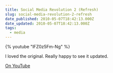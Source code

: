 ```yaml
---
title: Social Media Revolution 2 (Refresh)
slug: social-media-revolution-2-refresh
date_published: 2010-05-07T18:42:13.000Z
date_updated: 2010-05-07T18:42:13.000Z
tags:
  - media
---
```


{% youtube "lFZ0z5Fm-Ng" %}

I loved the original. Really happy to see it updated.

[On YouTube](http://www.youtube.com/watch?v=lFZ0z5Fm-Ng)
